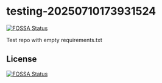# testing-20250710173931524
[![FOSSA Status](https://app.fossa.com/api/projects/git%2Bgithub.com%2Fkirogum%2Ftesting-20250710173931524.svg?type=shield)](https://app.fossa.com/projects/git%2Bgithub.com%2Fkirogum%2Ftesting-20250710173931524?ref=badge_shield)

Test repo with empty requirements.txt


## License
[![FOSSA Status](https://app.fossa.com/api/projects/git%2Bgithub.com%2Fkirogum%2Ftesting-20250710173931524.svg?type=large)](https://app.fossa.com/projects/git%2Bgithub.com%2Fkirogum%2Ftesting-20250710173931524?ref=badge_large)